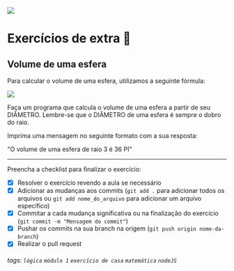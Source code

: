 ![](https://i.imgur.com/xG74tOh.png)

# Exercícios de extra 🌟

## Volume de uma esfera

Para calcular o volume de uma esfera, utilizamos a seguinte fórmula:

![](https://t2.uc.ltmcdn.com/pt/images/0/6/3/img_24360_ins_110423_600.jpg)

Faça um programa que calcula o volume de uma esfera a partir de seu DIÂMETRO. Lembre-se que o DIÂMETRO de uma esfera é sempre o dobro do raio.

Imprima uma mensagem no seguinte formato com a sua resposta:

"O volume de uma esfera de raio 3 é 36 PI"

---

Preencha a checklist para finalizar o exercício:

- [x] Resolver o exercício revendo a aula se necessário
- [x] Adicionar as mudanças aos commits (`git add .` para adicionar todos os arquivos ou `git add nome_do_arquivo` para adicionar um arquivo específico)
- [x] Commitar a cada mudança significativa ou na finalização do exercício (`git commit -m "Mensagem do commit"`)
- [x] Pushar os commits na sua branch na origem (`git push origin nome-da-branch`)
- [x] Realizar o pull request

###### tags: `lógica` `módulo 1` `exercício de casa` `matemática` `nodeJS`
